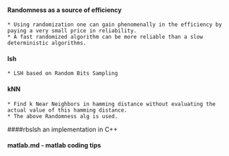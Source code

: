   
#### Randomness as a source of efficiency
    * Using randomization one can gain phenomenally in the efficiency by paying a very small price in reliability.
    * A fast randomized algorithm can be more reliable than a slow deterministic algorithms.
 
#### lsh
    * LSH based on Random Bits Sampling

#### kNN
    * Find k Near Neighbors in hamming distance without evaluating the actual value of this hamming distance.
    * The above Randomness alg is used.

####rbslsh
    an implementation in C++   

#### matlab.md - matlab coding tips     
